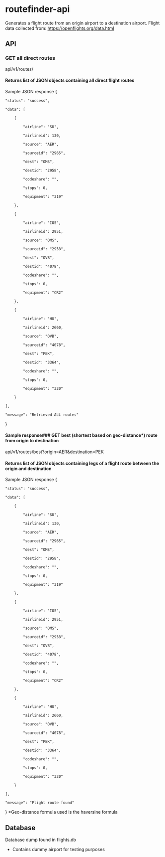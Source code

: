 # routefinder-api

Generates a flight route from an origin airport to a destination airport.
Flight data collected from: https://openflights.org/data.html

## API

### GET all direct routes
api/v1/routes/

#### Returns list of JSON objects containing all direct flight routes
Sample JSON response
{

    "status": "success",

    "data": [

        {

            "airline": "SU",

            "airlineid": 130,

            "source": "AER",

            "sourceid": "2965",

            "dest": "OMS",

            "destid": "2958",

            "codeshare": "",

            "stops": 0,

            "equipment": "319"

        },

        {

            "airline": "IOS",

            "airlineid": 2951,

            "source": "OMS",

            "sourceid": "2958",

            "dest": "OVB",

            "destid": "4078",

            "codeshare": "",

            "stops": 0,

            "equipment": "CR2"

        },

        {

            "airline": "HU",

            "airlineid": 2660,

            "source": "OVB",

            "sourceid": "4078",

            "dest": "PEK",

            "destid": "3364",

            "codeshare": "",

            "stops": 0,

            "equipment": "320"

        }

    ],

    "message": "Retrieved ALL routes"
}


#### Sample response### GET best (shortest based on geo-distance*) route from origin to destination
api/v1/routes/best?origin=AER&destination=PEK

#### Returns list of JSON objects containing legs of a flight route between the origin and destination
Sample JSON response
{

    "status": "success",

    "data": [

        {

            "airline": "SU",

            "airlineid": 130,

            "source": "AER",

            "sourceid": "2965",

            "dest": "OMS",

            "destid": "2958",

            "codeshare": "",

            "stops": 0,

            "equipment": "319"

        },

        {

            "airline": "IOS",

            "airlineid": 2951,

            "source": "OMS",

            "sourceid": "2958",

            "dest": "OVB",

            "destid": "4078",

            "codeshare": "",

            "stops": 0,

            "equipment": "CR2"

        },

        {

            "airline": "HU",

            "airlineid": 2660,

            "source": "OVB",

            "sourceid": "4078",

            "dest": "PEK",

            "destid": "3364",

            "codeshare": "",

            "stops": 0,

            "equipment": "320"

        }

    ],

    "message": "Flight route found"
}
*Geo-distance formula used is the haversine formula

## Database
Database dump found in flights.db
 - Contains dummy airport for testing purposes


